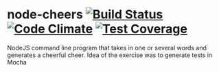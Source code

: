 # node-cheers [![Build Status](https://travis-ci.org/johnwquarles/node-cheers.svg?branch=master)](https://travis-ci.org/johnwquarles/node-cheers) [![Code Climate](https://codeclimate.com/github/johnwquarles/node-cheers/badges/gpa.svg)](https://codeclimate.com/github/johnwquarles/node-cheers) [![Test Coverage](https://codeclimate.com/github/johnwquarles/node-cheers/badges/coverage.svg)](https://codeclimate.com/github/johnwquarles/node-cheers/coverage)

NodeJS command line program that takes in one or several words and generates a cheerful cheer. Idea of the exercise was to generate tests in Mocha
